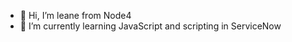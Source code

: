- 👋 Hi, I’m leane from Node4
- 🌱 I’m currently learning JavaScript and scripting in ServiceNow

<!---
node4-parsonsl/node4-parsonsl is a ✨ special ✨ repository because its `README.md` (this file) appears on your GitHub profile.
You can click the Preview link to take a look at your changes.
--->
